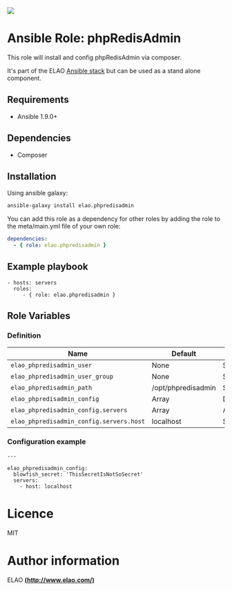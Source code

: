 <img src="http://www.elao.com/images/corpo/logo_red_small.png"/>

# Ansible Role: phpRedisAdmin

This role will install and config phpRedisAdmin via composer.

It's part of the ELAO [Ansible stack](http://ansible.elao.com) but can be used as a stand alone component.

## Requirements

- Ansible 1.9.0+

## Dependencies

- Composer

## Installation

Using ansible galaxy:

```bash
ansible-galaxy install elao.phpredisadmin
```
You can add this role as a dependency for other roles by adding the role to the meta/main.yml file of your own role:

```yaml
dependencies:
  - { role: elao.phpredisadmin }
```

## Example playbook

    - hosts: servers
      roles:
         - { role: elao.phpredisadmin }

## Role Variables

### Definition

|Name|Default|Type|Description|
|----|-------|----|-----------|
`elao_phpredisadmin_user`|None|String|User
`elao_phpredisadmin_user_group`|None|String|User group
`elao_phpredisadmin_path`|/opt/phpredisadmin|String|Path
`elao_phpredisadmin_config`|Array|Dictionnary|Config
`elao_phpredisadmin_config.servers`|Array|Array|Servers
`elao_phpredisadmin_config.servers.host`|localhost|String|Host

### Configuration example

```
---

elao_phpredisadmin_config:
  blowfish_secret: 'ThisSecretIsNotSoSecret'
  servers:
    - host: localhost
```

# Licence

MIT

# Author information

ELAO [**(http://www.elao.com/)**](http://www.elao.com)
